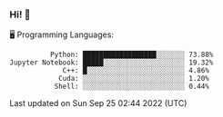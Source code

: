 ### Hi! :panda_face:

:desktop_computer: Programming Languages:

```
          Python: ██████████████████░░░░░░░ 73.88%
Jupyter Notebook: █████░░░░░░░░░░░░░░░░░░░░ 19.32%
             C++: █░░░░░░░░░░░░░░░░░░░░░░░░ 4.86%
            Cuda: ░░░░░░░░░░░░░░░░░░░░░░░░░ 1.20%
           Shell: ░░░░░░░░░░░░░░░░░░░░░░░░░ 0.44%
```

Last updated on Sun Sep 25 02:44 2022 (UTC)
